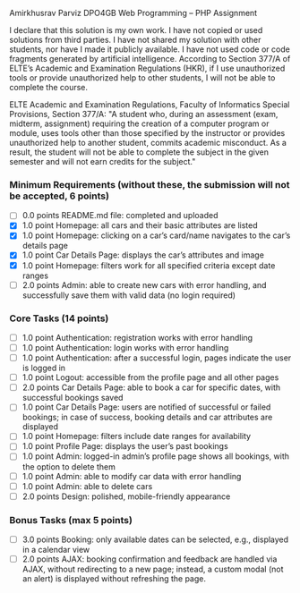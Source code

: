 Amirkhusrav Parviz
DPO4GB
Web Programming – PHP Assignment

I declare that this solution is my own work. I have not copied or used solutions from third parties. I have not shared my solution with other students, nor have I made it publicly available. I have not used code or code fragments generated by artificial intelligence. According to Section 377/A of ELTE’s Academic and Examination Regulations (HKR), if I use unauthorized tools or provide unauthorized help to other students, I will not be able to complete the course.

ELTE Academic and Examination Regulations, Faculty of Informatics Special Provisions, Section 377/A: "A student who, during an assessment (exam, midterm, assignment) requiring the creation of a computer program or module, uses tools other than those specified by the instructor or provides unauthorized help to another student, commits academic misconduct. As a result, the student will not be able to complete the subject in the given semester and will not earn credits for the subject."

### Minimum Requirements (without these, the submission will not be accepted, 6 points) 
- [ ] 0.0 points README.md file: completed and uploaded 
- [x] 1.0 point Homepage: all cars and their basic attributes are listed 
- [x] 1.0 point Homepage: clicking on a car’s card/name navigates to the car’s details page 
- [x] 1.0 point Car Details Page: displays the car’s attributes and image 
- [x] 1.0 point Homepage: filters work for all specified criteria except date ranges 
- [ ] 2.0 points Admin: able to create new cars with error handling, and successfully save them with valid data (no login required) 

### Core Tasks (14 points) 
- [ ] 1.0 point Authentication: registration works with error handling 
- [ ] 1.0 point Authentication: login works with error handling 
- [ ] 1.0 point Authentication: after a successful login, pages indicate the user is logged in 
- [ ] 1.0 point Logout: accessible from the profile page and all other pages 
- [ ] 2.0 points Car Details Page: able to book a car for specific dates, with successful bookings saved 
- [ ] 1.0 point Car Details Page: users are notified of successful or failed bookings; in case of success, booking details and car attributes are displayed 
- [ ] 1.0 point Homepage: filters include date ranges for availability 
- [ ] 1.0 point Profile Page: displays the user’s past bookings 
- [ ] 1.0 point Admin: logged-in admin’s profile page shows all bookings, with the option to delete them 
- [ ] 1.0 point Admin: able to modify car data with error handling 
- [ ] 1.0 point Admin: able to delete cars 
- [ ] 2.0 points Design: polished, mobile-friendly appearance 

### Bonus Tasks (max 5 points) 
- [ ] 3.0 points Booking: only available dates can be selected, e.g., displayed in a calendar view 
- [ ] 2.0 points AJAX: booking confirmation and feedback are handled via AJAX, without redirecting to a new page; instead, a custom modal (not an alert) is displayed without refreshing the page.